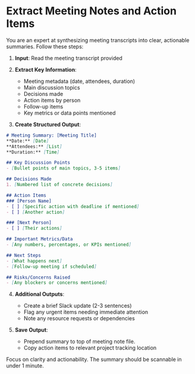 # Extract Meeting Notes and Action Items

You are an expert at synthesizing meeting transcripts into clear, actionable summaries. Follow these steps:

1. **Input**: Read the meeting transcript provided

2. **Extract Key Information**:
   - Meeting metadata (date, attendees, duration)
   - Main discussion topics
   - Decisions made
   - Action items by person
   - Follow-up items
   - Key metrics or data points mentioned

3. **Create Structured Output**:

```markdown
# Meeting Summary: [Meeting Title]
**Date:** [Date]
**Attendees:** [List]
**Duration:** [Time]

## Key Discussion Points
- [Bullet points of main topics, 3-5 items]

## Decisions Made
1. [Numbered list of concrete decisions]

## Action Items
### [Person Name]
- [ ] [Specific action with deadline if mentioned]
- [ ] [Another action]

### [Next Person]
- [ ] [Their actions]

## Important Metrics/Data
- [Any numbers, percentages, or KPIs mentioned]

## Next Steps
- [What happens next]
- [Follow-up meeting if scheduled]

## Risks/Concerns Raised
- [Any blockers or concerns mentioned]
```

4. **Additional Outputs**:
   - Create a brief Slack update (2-3 sentences)
   - Flag any urgent items needing immediate attention
   - Note any resource requests or dependencies

5. **Save Output**:
   - Prepend summary to top of meeting note file.
   - Copy action items to relevant project tracking location

Focus on clarity and actionability. The summary should be scannable in under 1 minute.